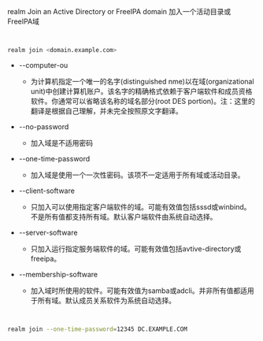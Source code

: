 realm
Join an Active Directory or FreeIPA domain
加入一个活动目录或FreeIPA域



```bash


realm join <domain.example.com>


```



  + --computer-ou
    + 为计算机指定一个唯一的名字(distinguished nme)以在域(organizational unit)中创建计算机账户。该名字的精确格式依赖于客户端软件和成员资格软件。你通常可以省略该名称的域名部分(root DES portion)。注：这里的翻译是根据自己理解，并未完全按照原文字翻译。
	
  + --no-password
      + 加入域是不适用密码
  + --one-time-password
      + 加入域是使用一个一次性密码。该项不一定适用于所有域或活动目录。
  + --client-software
      + 只加入可以使用指定客户端软件的域。可能有效值包括sssd或winbind。不是所有值都支持所有域。默认客户端软件由系统自动选择。
  + --server-software
      + 只加入运行指定服务端软件的域。可能有效值包括avtive-directory或freeipa。
  + --membership-software
      + 加入域时所使用的软件。可能有效值为samba或adcli。并非所有值都适用于所有域。默认成员关系软件为系统自动选择。



```bash


realm join --one-time-password=12345 DC.EXAMPLE.COM


```


